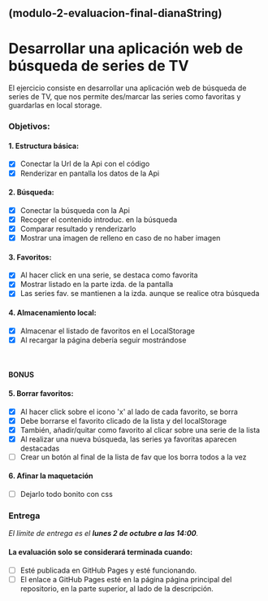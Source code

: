 ## (modulo-2-evaluacion-final-dianaString)

# Desarrollar una aplicación web de búsqueda de series de TV

El ejercicio consiste en desarrollar una aplicación web de búsqueda de series de TV, que nos permite
des/marcar las series como favoritas y guardarlas en local storage.

### Objetivos:

#### 1. Estructura básica:
- [x] Conectar la Url de la Api con el código
- [x] Renderizar en pantalla los datos de la Api

#### 2. Búsqueda:
- [x] Conectar la búsqueda con la Api
- [x] Recoger el contenido introduc. en la búsqueda
- [x] Comparar resultado y renderizarlo
- [x] Mostrar una imagen de relleno en caso de no haber imagen

#### 3. Favoritos:
- [x] Al hacer click en una serie, se destaca como favorita
- [x] Mostrar listado en la parte izda. de la pantalla
- [x] Las series fav. se mantienen a la izda. aunque se realice otra búsqueda

#### 4. Almacenamiento local:
- [x] Almacenar el listado de favoritos en el LocalStorage
- [x] Al recargar la página debería seguir mostrándose  

<br>

#### BONUS
#### 5. Borrar favoritos:
- [x] Al hacer click sobre el icono 'x' al lado de cada favorito, se borra
- [x] Debe borrarse el favorito clicado de la lista y del localStorage
- [x] También, añadir/quitar como favorito al clicar sobre una serie de la lista
- [x] Al realizar una nueva búsqueda, las series ya favoritas aparecen destacadas
- [ ] Crear un botón al final de la lista de fav que los borra todos a la vez

#### 6. Afinar la maquetación
- [ ] Dejarlo todo bonito con css

### Entrega
*El límite de entrega es el **lunes 2 de octubre a las 14:00**.*

#### La evaluación solo se considerará terminada cuando:
- [ ] Esté publicada en GitHub Pages y esté funcionando.
- [ ] El enlace a GitHub Pages esté en la página página principal del repositorio, en la parte superior, al lado de la descripción.